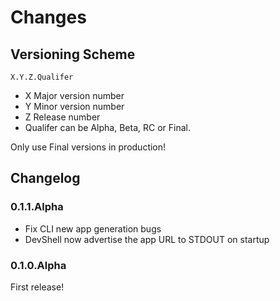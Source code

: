 # Changes

## Versioning Scheme

    X.Y.Z.Qualifer

- X Major version number
- Y Minor version number
- Z Release number
- Qualifer can be Alpha, Beta, RC or Final.

Only use Final versions in production!

## Changelog

### 0.1.1.Alpha

- Fix CLI new app generation bugs
- DevShell now advertise the app URL to STDOUT on startup

### 0.1.0.Alpha

First release!

